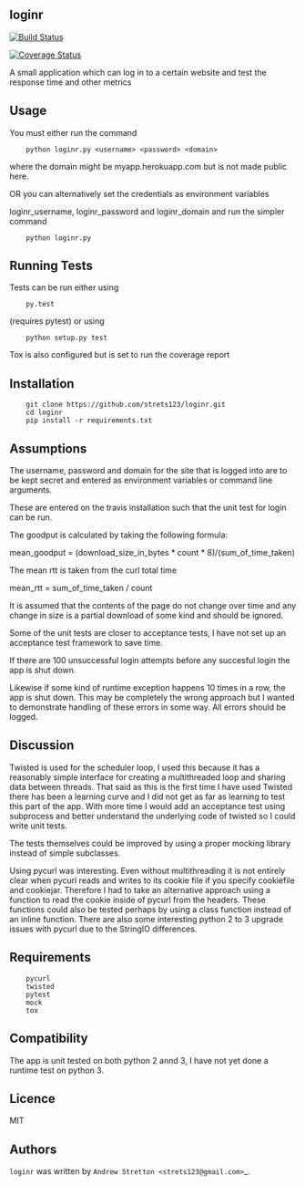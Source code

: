 loginr
-------

[![Build Status](https://travis-ci.org/strets123/loginr.svg?branch=master)](https://travis-ci.org/strets123/loginr)

[![Coverage Status](https://coveralls.io/repos/github/strets123/loginr/badge.svg?branch=HEAD)](https://coveralls.io/github/strets123/loginr?branch=HEAD)

A small application which can log in to a certain website and test the response time and other metrics

Usage
-----

You must either run the command 

        python loginr.py <username> <password> <domain>

where the domain might be myapp.herokuapp.com but is not made public here.

OR you can alternatively set the credentials as environment variables

loginr_username, loginr_password and loginr_domain and run the simpler command

        python loginr.py

Running Tests
-------------

Tests can be run either using 

        py.test 

(requires pytest) or using 

        python setup.py test

Tox is also configured but is set to run the coverage report

Installation
------------

        git clone https://github.com/strets123/loginr.git
        cd loginr
        pip install -r requirements.txt


Assumptions
-----------

The username, password and domain for the site that is logged into are to be kept secret and entered as environment variables or command line arguments.

These are entered on the travis installation such that the unit test for login can be run.

The goodput is calculated by taking the following formula:

mean_goodput = (download_size_in_bytes * count * 8)/(sum_of_time_taken)

The mean rtt is taken from the curl total time

mean_rtt = sum_of_time_taken / count

It is assumed  that the contents of  the page do not change over time and any change in size is a partial download of some kind and should be ignored.

Some of the unit tests are closer to acceptance tests, I have not set up an acceptance test framework to save time.

If there are 100 unsuccessful login attempts before any succesful login the app is shut down. 

Likewise if some kind of runtime exception happens 10 times in a row, the app is shut down. This may be completely the wrong approach but I wanted to demonstrate handling of these errors in some way. All errors should be logged.

Discussion
----------

Twisted is used for the scheduler loop, I used this because it has a reasonably simple interface for creating a multithreaded loop and sharing data between threads. That said as this is the first time I have used Twisted there has been a learning curve and I did not get as far as learning to test this part of the app. With more time I would add an acceptance test using subprocess and better understand the underlying code of twisted so I could write unit tests.

The tests themselves could be improved by using a proper mocking library instead of simple subclasses.

Using pycurl was interesting. Even without multithreading it is not entirely clear when pycurl reads and writes to its cookie file if you specify cookiefile and cookiejar. Therefore I had to take an alternative approach using a function to read the cookie inside of pycurl from the headers. These functions could also be tested perhaps by using a class function instead of an inline function. There are also some interesting python 2 to 3 upgrade issues with pycurl due to the StringIO differences.



Requirements
-------------

        pycurl
        twisted
        pytest
        mock
        tox

Compatibility
-------------

The app is unit tested on both python 2 annd 3, I have not yet done a runtime test on python 3.


Licence
-------

MIT

Authors
-------

`loginr` was written by `Andrew Stretton <strets123@gmail.com>`_.
